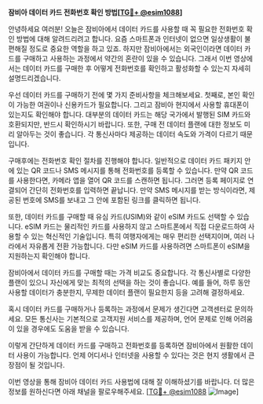 **잠비아 데이터 카드 전화번호 확인 방법[[TG💪+ @esim1088](https://t.me/s/esim1088)]**

안녕하세요 여러분! 오늘은 잠비아에서 데이터 카드를 사용할 때 꼭 필요한 전화번호 확인 방법에 대해 알려드리려고 합니다. 요즘 스마트폰과 인터넷이 없으면 일상생활이 불편해질 정도로 중요한 역할을 하고 있죠. 하지만 잠비아에서는 외국인이라면 데이터 카드를 구매하고 사용하는 과정에서 약간의 혼란이 있을 수 있습니다. 그래서 이번 영상에서는 데이터 카드를 구매한 후 어떻게 전화번호를 확인하고 활성화할 수 있는지 자세히 설명드리겠습니다.

우선 데이터 카드를 구매하기 전에 몇 가지 준비사항을 체크해보세요. 첫째로, 본인 확인이 가능한 여권이나 신용카드가 필요합니다. 그리고 잠비아 현지에서 사용할 휴대폰이 있는지도 확인해야 합니다. 대부분의 데이터 카드는 해당 국가에서 발행된 SIM 카드와 호환되지만, 반드시 확인하시기 바랍니다. 또한, 구매 전 데이터 플랜에 대한 정보도 미리 알아두는 것이 좋습니다. 각 통신사마다 제공하는 데이터 속도와 가격이 다르기 때문입니다.

구매후에는 전화번호 확인 절차를 진행해야 합니다. 일반적으로 데이터 카드 패키지 안에 있는 QR 코드나 SMS 메시지를 통해 전화번호를 등록할 수 있습니다. 만약 QR 코드를 사용한다면, 카메라 앱을 열어 QR 코드를 스캔하면 됩니다. 그러면 등록 페이지로 연결되어 간단히 전화번호를 입력하면 끝납니다. 만약 SMS 메시지를 받는 방식이라면, 제공된 번호에 SMS를 보내고 그 안에 포함된 링크를 클릭하면 됩니다.

또한, 데이터 카드를 구매할 때 유심 카드(USIM)와 같이 eSIM 카드도 선택할 수 있습니다. eSIM 카드는 물리적인 카드를 사용하지 않고 스마트폰에서 직접 다운로드하여 사용할 수 있는 혁신적인 기술입니다. 특히 여행자에게는 매우 편리한 선택지이며, 여러 나라에서 자유롭게 전환 가능합니다. 다만 eSIM 카드를 사용하려면 스마트폰이 eSIM을 지원하는지 확인해야 합니다.

잠비아에서 데이터 카드를 구매할 때는 가격 비교도 중요합니다. 각 통신사별로 다양한 플랜이 있으니 자신에게 맞는 최적의 선택을 하는 것이 좋습니다. 예를 들어, 하루 동안 사용할 데이터가 충분한지, 무제한 데이터 플랜이 필요한지 등을 고려해 결정하세요.

혹시 데이터 카드를 구매하거나 등록하는 과정에서 문제가 생긴다면 고객센터로 문의하세요. 모든 통신사는 기본적으로 고객지원 서비스를 제공하며, 언어 문제로 인해 어려움이 있을 경우에도 도움을 받을 수 있습니다.

이렇게 간단하게 데이터 카드를 구매하고 전화번호를 등록하면 잠비아에서 원활한 데이터 사용이 가능합니다. 언제 어디서나 인터넷을 사용할 수 있다는 것은 현지 생활에서 큰 장점이 될 것입니다.

이번 영상을 통해 잠비아 데이터 카드 사용법에 대해 잘 이해하셨기를 바랍니다. 더 많은 정보를 원하신다면 아래 채널을 팔로우해주세요. [[TG💪+ @esim1088](https://t.me/s/esim1088) ![Image](https://i.postimg.cc/Y0z9fWf4/image.png)]